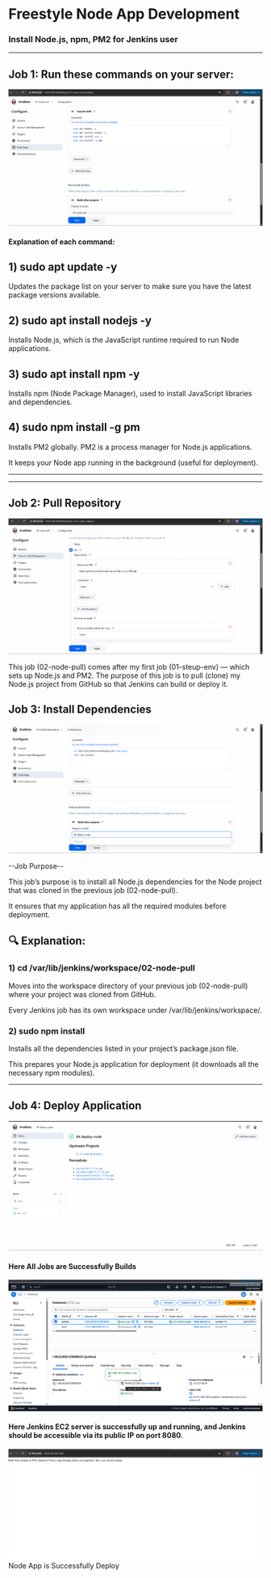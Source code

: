 # Freestyle Node App Development 
### Install Node.js, npm, PM2 for Jenkins user
---

## Job 1:  Run these commands on your server:
![](./img/01.png)

####  Explanation of each command:

## 1) sudo apt update -y

 Updates the package list on your server to make sure you have the latest package versions available.

 ## 2) sudo apt install nodejs -y

 Installs Node.js, which is the JavaScript runtime required to run Node applications.

## 3) sudo apt install npm -y

 Installs npm (Node Package Manager), used to install JavaScript libraries and dependencies.

## 4) sudo npm install -g pm
 Installs PM2 globally. PM2 is a process manager for Node.js applications.

 It keeps your Node app running in the background (useful for deployment).

----
---
## Job 2: Pull Repository
![](./img/02.png)

 This job (02-node-pull) comes after my first job (01-steup-env) — which sets up Node.js and PM2.
The purpose of this job is to pull (clone) my Node.js project from GitHub so that Jenkins can build or deploy it.

## Job 3: Install Dependencies
![](./img/03.png)

--Job Purpose--

This job’s purpose is to install all Node.js dependencies for the Node project that was cloned in the previous job (02-node-pull).

It ensures that my application has all the required modules before deployment.

## 🔍 Explanation:

### 1) cd /var/lib/jenkins/workspace/02-node-pull

 Moves into the workspace directory of your previous job (02-node-pull) where your project was cloned from GitHub.

Every Jenkins job has its own workspace under /var/lib/jenkins/workspace/<job-name>.

### 2) sudo npm install

Installs all the dependencies listed in your project’s package.json file.

This prepares your Node.js application for deployment (it downloads all the necessary npm modules).

----
## Job 4: Deploy Application
![](./img/success.png) 
#### Here All Jobs are Successfully Builds
![](./img/Screenshot%202025-10-30%20155550.png)
#### Here Jenkins EC2 server is successfully up and running, and Jenkins should be accessible via its public IP on port 8080.
![](./img/final.png)
 Node App is Successfully Deploy



